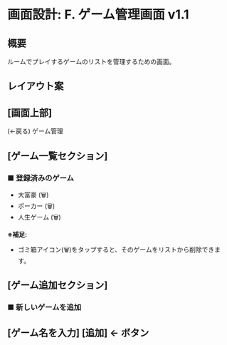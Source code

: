 # 画面設計: F. ゲーム管理画面 v1.1

## 概要
ルームでプレイするゲームのリストを管理するための画面。

## レイアウト案

[画面上部]
-----------------------------------------
(←戻る)          ゲーム管理

[ゲーム一覧セクション]
-----------------------------------------
### ■ 登録済みのゲーム
- 大富豪      (🗑️)
- ポーカー      (🗑️)
- 人生ゲーム    (🗑️)

**※補足:**
- ゴミ箱アイコン(🗑️)をタップすると、そのゲームをリストから削除できます。

[ゲーム追加セクション]
-----------------------------------------
### ■ 新しいゲームを追加
[ゲーム名を入力]      [追加] <- ボタン
-----------------------------------------